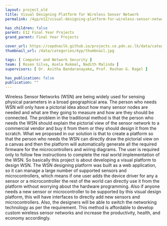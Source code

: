 ```yaml
---
layout: project_old
title: Visual Designing Platform for Wireless Sensor Network
permalink: /4yp/e12/visual-designing-platform-for-wireless-sensor-network

has_children: false
parent: E12 Final Year Projects
grand_parent: Final Year Projects

cover_url: https://cepdnaclk.github.io/projects.ce.pdn.ac.lk/data/categories/4yp/cover_page.jpg
thumbnail_url: /data/categories/4yp/thumbnail.jpg

tags: [	Computer and Network Security ]
team: [ Rosen Silva, Asela Rukmal, Nadith Malinda ]
supervisors: [ Dr. Asitha Bandaranayake, Prof. Roshan G. Ragel ]

has_publication: false
publication: ""
---
```


Wireless Sensor Networks (WSN) are being widely used for sensing physical parameters in a broad geographical area. The person who needs WSN will only have a pictorial idea about how many sensor nodes are needed and what are they going to measure and how are they should be connected. The problem in the traditional method is that the person who needs the WSN should explain the pictorial view of the sensor network to a commercial vendor and buy it from them or they should design it from the scratch. What we proposed in our solution is that to create a platform so that the person who needs the WSN can directly draw the pictorial view on a canvas and then the platform will automatically generate all the required firmware for the microcontrollers and wiring diagrams. The user is required only to follow few instructions to complete the real world implementation of the WSN. So basically this project is about developing a visual platform to design WSN. The WSN designing platform was built as a web application, so it can manage a large number of supported sensors and microcontrollers, which means if one user adds the device driver for any a sensor or a microcontroller the rest of the world can directly use it from the platform without worrying about the hardware programming. Also if anyone needs a new sensor or microcontroller to be supported by this visual design platform, this will have interfaces to directly add new sensors and microcontrollers. Also, the designers will be able to switch the networking technology as per the requirement. This method is affordable to develop custom wireless sensor networks and increase the productivity, health, and economy accordingly.
